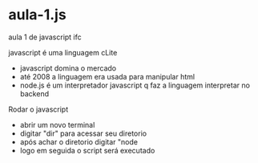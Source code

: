 # aula-1.js
aula 1 de javascript ifc

javascript é uma linguagem cLite

- javascript domina o mercado
- até 2008 a linguagem era usada para manipular html
- node.js é um interpretador javascript q faz a linguagem interpretar no backend


Rodar o javascript
- abrir um novo terminal
- digitar "dir" para acessar seu diretorio
- após achar o diretorio digitar "node <diretorio arquivo.js>
- logo em seguida o script será executado
